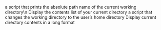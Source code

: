 a script that prints the absolute path name of the current working directory\n
Display the contents list of your current directory
a script that changes the working directory to the user’s home directory
Display current directory contents in a long format
